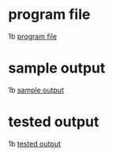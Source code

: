 # program file
1b [program file](SJF_535.py.jpg)

# sample output
1b [sample output](SJF_535.png.jpg)

# tested output
1b [tested output](SJF_output_535.png.jpg)
